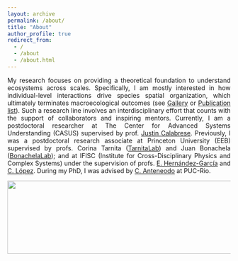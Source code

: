 ```yaml
---	
layout: archive
permalink: /about/
title: "About"  
author_profile: true	
redirect_from:
  - /
  - /about
  - /about.html
---
```



<!--

My research focuses on providing a theoretical foundation to understand ecosystems across scales. Specifically, I am mostly interested in how individual-level interactions drive species spatial organization, which ultimately terminates macroecological outcomes. Such a research line involves an interdisciplinary effort that counts with the support of collaborators and inspiring mentors.
I received my doctoral degree in 2018, at Pontifícia Universidade Católica do Rio de Janeiro (PUC-Rio), with the thesis “Collective behavior of living beings under spatiotemporal environmental fluctuations”, advised by prof. Celia Anteneodo. After that I worked as a postdoctoral researcher at IFISC (Institute for Cross-Disciplinary Physics and Complex Systems), supervised by profs. Emilio Hernández-García and Cristóbal López, and at Princeton University (Department of Ecology and Evolutionary Biology) under the supervision of professors Corina Tarnita and Juan Bonachela (Department of Ecology, Evolution, and Natural Resources, Rutgers University). Currently, I am a postdoctoral researcher at The Center for Advanced Systems Understanding (CASUS) supervised of prof. Justin Calabrese.


<p align="center">
  <img width="499" height="129" src="https://ehcolombo.github.io/images/spacetime.png">
</p>

<p align="center">
  <img width="648" height="640" src="https://ehcolombo.github.io/images/bg.png">
</p>

I am a physicist interested in the macroscopic phenomena that emerge in biological populations, focusing on topics such as population survival in heterogeneous environment, self-organization and ecosystem diversity. I received my doctoral degree in 2018, at Pontifícia Universidade Católica do Rio de Janeiro (PUC-Rio), with the thesis “Collective behavior of living beings under spatiotemporal environmental fluctuations”, advised by prof. Celia Anteneodo. From 2018 to 2020, I was a Postdoctoral researcher at IFISC (Institute for Cross-Disciplinary Physics and Complex Systems), working with profs. Emilio Hernández-García and Cristóbal López. At the moment, I am a Postdoctoral Research Associate at Princeton University under the supervision of professors Corina Tarnita (Departament of Ecology and Evolutionary Biology, Princeton University) and Juan Bonachela (Department of Ecology, Evolution, and Natural Resources, Rutgers University).


-->

<p align="justify">
My research focuses on providing a theoretical foundation to understand ecosystems across scales. Specifically, I am mostly interested in how individual-level interactions drive species spatial organization, which ultimately terminates macroecological outcomes (see <a href="https://ehcolombo.github.io/gallery/">Gallery</a> or <a href="https://scholar.google.com.br/citations?user=mMCHQ9oAAAAJ&hl=en-us">Publication list</a>). 
Such a research line involves an interdisciplinary effort that counts with the support of collaborators and inspiring mentors. Currently, I am a postdoctoral researcher at The Center for Advanced Systems Understanding (CASUS) supervised by prof. <a href="https://scholar.google.com/citations?user=Omso22YAAAAJ&hl=en&oi=ao">Justin Calabrese</a>. Previously, I was a postdoctoral research associate at Princeton University (EEB) supervised by profs. Corina Tarnita (<a href="https://scholar.princeton.edu/ctarnita/home">TarnitaLab</a>) and Juan Bonachela (<a href="http://www.ugr.es/~jabonachela/">BonachelaLab</a>); and at IFISC (Institute for Cross-Disciplinary Physics and Complex Systems) under the supervision of profs. <a href="https://ifisc.uib-csic.es/users/emilio/">E. Hernández-García</a> and <a href="https://scholar.google.com/citations?user=HPapE6oAAAAJ&hl=en&oi=ao">C. López</a>. During my PhD, I was advised by 
<a href="https://sites.google.com/view/complex-systems-fis-puc-rio">C. Anteneodo</a> at PUC-Rio.
</p>

<p align="justify">

</p>


<p align="center">
  <img width="640" height="165" src="https://ehcolombo.github.io/images/spacetime.png">
</p>
